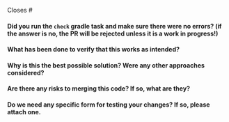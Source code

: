 Closes #

#### Did you run the `check` gradle task and make sure there were no errors? (if the answer is no, the PR will be rejected unless it is a work in progress!)

#### What has been done to verify that this works as intended?

#### Why is this the best possible solution? Were any other approaches considered?

#### Are there any risks to merging this code? If so, what are they?

#### Do we need any specific form for testing your changes? If so, please attach one.

